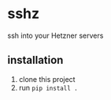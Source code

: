 # sshz

ssh into your Hetzner servers

## installation

1. clone this project
1. run `pip install .`
